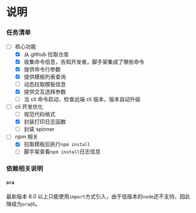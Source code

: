 # 说明

### 任务清单

-   [ ] 核心功能
    -   [x] 从 github 拉取仓库
    -   [x] 收集命令信息，告知开发者，脚手架集成了哪些命令
    -   [x] 提供命令行参数
    -   [x] 提供模板列表查询
    -   [ ] 动态拉取模板信息
    -   [x] 提供交互选择参数
    -   [ ] 当 cli 命令启动，检查远端 cli 版本，版本自动升级
-   [ ] cli 开发优化
    -   [ ] 规范代码格式
    -   [x] 封装打印日志函数
    -   [ ] 封装 spinner
-   [ ] npm 相关
    -   [x] 拉取模板后执行`npm install`
    -   [ ] 脚手架查看`npm install`日志信息

### 依赖相关说明

#### `ora`

最新版本 6.0 以上只能使用`import`方式引入，由于低版本的`node`还不支持，因此降级为`ora@5`。
